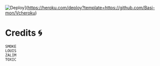![Deploy](https://www.herokucdn.com/deploy/button.svg)](https://heroku.com/deploy?template=https://github.com/Basi-mon/Vcheroku)



# Credits 🌀
```
SMOKE
LOUIS
ZALIM
TOXIC
```





